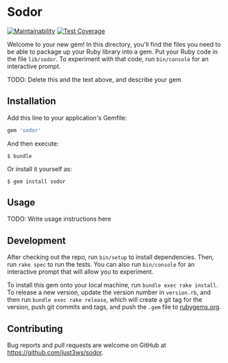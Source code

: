 # Sodor

[![Maintainability](https://api.codeclimate.com/v1/badges/69a6b4eb8e90bc7d16ff/maintainability)](https://codeclimate.com/github/just3ws/sodor/maintainability)
[![Test Coverage](https://api.codeclimate.com/v1/badges/69a6b4eb8e90bc7d16ff/test_coverage)](https://codeclimate.com/github/just3ws/sodor/test_coverage)

Welcome to your new gem! In this directory, you'll find the files you need to be able to package up your Ruby library into a gem. Put your Ruby code in the file `lib/sodor`. To experiment with that code, run `bin/console` for an interactive prompt.

TODO: Delete this and the text above, and describe your gem

## Installation

Add this line to your application's Gemfile:

```ruby
gem 'sodor'
```

And then execute:

    $ bundle

Or install it yourself as:

    $ gem install sodor

## Usage

TODO: Write usage instructions here

## Development

After checking out the repo, run `bin/setup` to install dependencies. Then, run `rake spec` to run the tests. You can also run `bin/console` for an interactive prompt that will allow you to experiment.

To install this gem onto your local machine, run `bundle exec rake install`. To release a new version, update the version number in `version.rb`, and then run `bundle exec rake release`, which will create a git tag for the version, push git commits and tags, and push the `.gem` file to [rubygems.org](https://rubygems.org).

## Contributing

Bug reports and pull requests are welcome on GitHub at https://github.com/just3ws/sodor.
